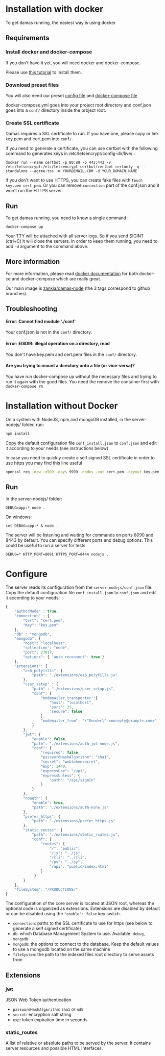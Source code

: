 # Installation with docker
To get damas running, the easiest way is using docker

## Requirements
### Install docker and docker-compose
If you don't have it yet, you will need docker and docker-compose.

Please use [this tutorial](https://docs.docker.com/compose/install) to install them.

### Download preset files
You will also need our preset [config file](http://zankia.fr/damas/conf.json) and [docker-compose file](http://zankia.fr/damas/docker-compose.yml).

docker-compose.yml goes into your project root directory and conf.json goes into a `conf/` directory inside the project root.

### Create SSL certificate
Damas requires a SSL certificate to run. If you have one, please copy or link key.pem and cert.pem into `conf/`.

If you need to generate a certificate, you can use certbot with the following command to generates keys in /etc/letsencrypt/config-dir/live/ :
```shell
docker run --name certbot -p 80:80 -p 443:443 -v /etc/letsencrypt:/etc/letsencrypt certbot/certbot certonly -q --standalone --agree-tos -m YOUR@EMAIL.COM -d YOUR_DOMAIN_NAME
```

If you don't want to use HTTPS, you can create fake files with `touch key.pem cert.pem`. Or you can remove `connection` part of the conf.json and it won't run the HTTPS server.

## Run
To get damas running, you need to know a single command :

```shell
docker-compose up
```

Your TTY will be attached with all server logs. So if you send SIGINT (ctrl+C) it will close the servers. In order to keep them running, you need to add `-d` argument to the command above.

## More information
For more information, please read [docker documentation](https://docs.docker.com) for both docker-ce and docker-compose which are really great.

Our main image is [zankia/damas-node](https://hub.docker.com/r/zankia/damas-node) (the 3 tags correspond to github branches).

## Troubleshooting

#### Error: Cannot find module './conf'
Your conf.json is not in the `conf/` directory.

#### Error: EISDIR: illegal operation on a directory, read
You don't have key.pem and cert.pem files in the `conf/` directory.

#### Are you trying to mount a directory onto a file (or vice-versa)?
You have run docker-compose up without the necessary files and trying to run it again with the good files. You need the remove the container first with `docker-compose rm`


# Installation without Docker

On a system with NodeJS, npm and mongoDB installed, in the server-nodejs/ folder, run:
```sh
npm install
```

Copy the default configuration file `conf_install.json` to `conf.json` and edit it according to your needs (see instructions below)

In case you need to quickly create a self signed SSL certificate in order to use https you may find this line useful
```sh
openssl req -new -x509 -days 9999 -nodes -out cert.pem -keyout key.pem
```

## Run
In the server-nodejs/ folder:
```
DEBUG=app:* node .
```
On windows:
```
set DEBUG=app:* & node .
```
The server will be listening and waiting for commands on ports 8090 and 8443 by default. You can specify different ports and debug options. This could be useful to run a server for tests:
```
DEBUG=* HTTP_PORT=8091 HTTPS_PORT=8444 nodejs .
```

# Configure
The server reads its configuration from the `server-nodejs/conf.json` file. Copy the default configuration file `conf_install.json` to `conf.json` and edit it according to your needs:

```js
{
    "authorMode" : true,
    "connection" : {
        "Cert": "cert.pem",
        "Key": "key.pem"
    },
    "db" : "mongodb",
    "mongodb": {
        "host": "localhost",
        "collection": "node",
        "port": 27017,
        "options": { "auto_reconnect": true }
    },
    "extensions": {
        "es6_polyfills": {
            "path": "./extensions/es6_polyfills.js"
        },
        "user_setup" : {
            "path" : "./extensions/user_setup.js",
            "conf": {
                "nodemailer_transporter":{
                    "host": "localhost",
                    "port": 25,
                    "secure": false
                },
                "nodemailer_from": "\"Sender\" <noreply@example.com>"
            }
        },
        "jwt": {
            "enable": false,
            "path": "./extensions/auth-jwt-node.js",
            "conf": {
                "required": false,
                "passwordHashAlgorithm": "sha1",
                "secret": "webtokensecret",
                "exp": 1440,
                "expressUse": "/api",
                "expressUnless": {
                    "path": "/api/signIn"
                }
            }
        },
        "noauth": {
            "enable": true,
            "path": "./extensions/auth-none.js"
        },
        "prefer_https": {
            "path": "./extensions/prefer_https.js"
        },
        "static_routes": {
            "path": "./extensions/static_routes.js",
            "conf": {
                "routes": {
                    "/": "public",
                    "/js": "../js",
                    "/cli": "../cli",
                    "/py": "../py",
                    "/api": "public/index.html"
                }
             }
        }
    },
    "fileSystem": "/PRODUCTIONS/"
}
```
The configuration of the core server is located at JSON root, whereas the optional code is organized as extensions. Extensions are disabled by default or can be disabled using the `"enable": false` key switch.

* `connection`: paths to the SSL certificate to use for https (see below to generate a self signed certificate)
* `db`: which Database Management System to use. Available: `debug`, `mongodb`
* `mongodb`: the options to connect to the database. Keep the default values to use a mongodb located on the same machine
* `fileSystem`: the path to the indexed files root directory to serve assets from

## Extensions
### jwt
JSON Web Token authentication
* `passwordHashAlgorithm`: `sha1` or `md5`
* `secret`:  encryption salt string
* `exp`: token expiration time in seconds

### static_routes
A list of relative or absolute paths to be served by the server. It contains server resources and possible HTML interfaces.